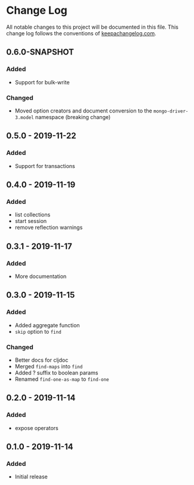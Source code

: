 # Change Log
All notable changes to this project will be documented in this file. This change log follows the conventions of [keepachangelog.com](http://keepachangelog.com/).

## 0.6.0-SNAPSHOT
### Added
- Support for bulk-write

### Changed
- Moved option creators and document conversion to the `mongo-driver-3.model` namespace (breaking change)

## 0.5.0 - 2019-11-22
### Added
- Support for transactions

## 0.4.0 - 2019-11-19
### Added
- list collections
- start session
- remove reflection warnings

## 0.3.1 - 2019-11-17
### Added
- More documentation

## 0.3.0 - 2019-11-15
### Added
- Added aggregate function
- `skip` option to `find`

### Changed
- Better docs for cljdoc
- Merged `find-maps` into `find`
- Added ? suffix to boolean params
- Renamed `find-one-as-map` to `find-one`

## 0.2.0 - 2019-11-14
### Added
- expose operators

## 0.1.0 - 2019-11-14
### Added
- Initial release